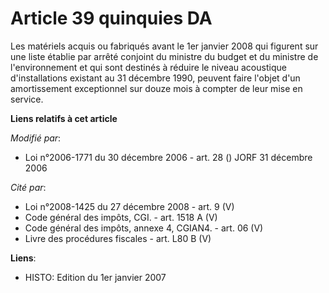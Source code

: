 # Article 39 quinquies DA

Les matériels acquis ou fabriqués avant le 1er janvier 2008 qui figurent sur une liste établie par arrêté conjoint du
ministre du budget et du ministre de l'environnement et qui sont destinés à réduire le niveau acoustique d'installations
existant au 31 décembre 1990, peuvent faire l'objet d'un amortissement exceptionnel sur douze mois à compter de leur mise en
service.

**Liens relatifs à cet article**

_Modifié par_:

  - Loi n°2006-1771 du 30 décembre 2006 - art. 28 () JORF 31 décembre 2006

_Cité par_:

  - Loi n°2008-1425 du 27 décembre 2008 - art. 9 (V)
  - Code général des impôts, CGI. - art. 1518 A (V)
  - Code général des impôts, annexe 4, CGIAN4. - art. 06 (V)
  - Livre des procédures fiscales - art. L80 B (V)

**Liens**:

  - HISTO: Edition du 1er janvier 2007
